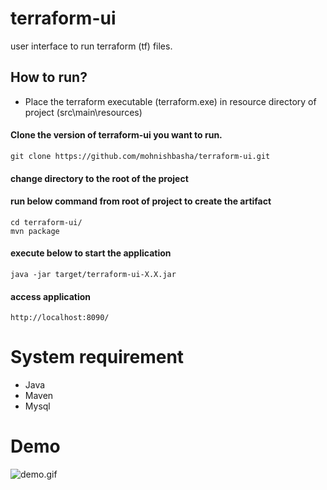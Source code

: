 # terraform-ui
user interface to run terraform (tf) files.

## How to run?

* Place the terraform executable (terraform.exe) in resource directory of project (src\main\resources)
#### Clone the version of terraform-ui you want to run.
```
git clone https://github.com/mohnishbasha/terraform-ui.git
```
#### change directory to the root of the project
#### run below command from root of project to create the artifact
```
cd terraform-ui/
mvn package
```
#### execute below to start the application
```
java -jar target/terraform-ui-X.X.jar
```
#### access application
```
http://localhost:8090/
```
# System requirement
* Java
* Maven
* Mysql

# Demo
![demo.gif](https://github.com/mohnishbasha/terraform-ui/blob/master/demo/demo.gif "demo")
